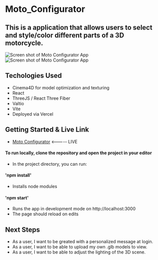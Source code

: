 # Moto_Configurator
 
## This is a application that allows users to select and style/color different parts of a 3D motorcycle.

![Screen shot of Moto Configurator App](https://imgur.com/uxfXod8.png)
![Screen shot of Moto Configurator App](https://imgur.com/fTgOqum.png)


## Techologies Used
* Cinema4D for model optimization and texturing
* React
* ThreeJS / React Three Fiber
* Valtio
* Vite
* Deployed via Vercel

## Getting Started & Live Link
* [Moto Configurator](https://moto-configurator-g7jt.vercel.app/) <----- LIVE

 
#### To run locally, clone the repository and open the project in your editor
* In the project directory, you can run:
#### 'npm install'
* Installs node modules
#### 'npm start'
* Runs the app in development mode on http://localhost:3000
* The page should reload on edits

## Next Steps
* As a user, I want to be greated with a personalized message at login.
* As a user, I want to be able to upload my own .glb models to view.
* As a user, I want to be able to adjust the lighting of the 3D scene.
 
